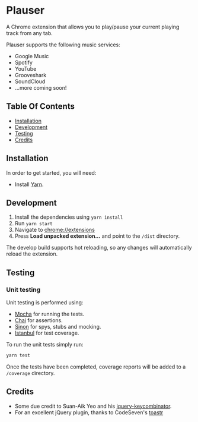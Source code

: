 # Plauser

A Chrome extension that allows you to play/pause your current playing track from any tab.

Plauser supports the following music services:

* Google Music
* Spotify
* YouTube
* Grooveshark
* SoundCloud
* ...more coming soon!

## Table Of Contents

* [Installation](#installation)
* [Development](#development)
* [Testing](#testing)
* [Credits](#credits)

## Installation

In order to get started, you will need: 

* Install [Yarn](https://yarnpkg.com).

## Development

1. Install the dependencies using `yarn install`
2. Run `yarn start`
3. Navigate to [chrome://extensions](chrome://extensions)
4. Press **Load unpacked extension...** and point to the `/dist` directory.

The develop build supports hot reloading, so any changes will automatically reload the extension.

## Testing

### Unit testing

Unit testing is performed using:

* [Mocha](https://mochajs.org/) for running the tests.
* [Chai](http://chaijs.com/) for assertions.
* [Sinon](http://sinonjs.org/) for spys, stubs and mocking.
* [Istanbul](https://istanbul.js.org/) for test coverage.

To run the unit tests simply run:
```bash
yarn test
```
Once the tests have been completed, coverage reports will be added to a `/coverage` directory.

## Credits

* Some due credit to Suan-Aik Yeo and his [jquery-keycombinator][keycombinator].
* For an excellent jQuery plugin, thanks to CodeSeven's [toastr][toastr]

[keycombinator]: https://github.com/suan/jquery-keycombinator
[toastr]: https://github.com/CodeSeven/toastr
